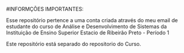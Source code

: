 #INFORMÇÕES IMPORTANTES:

Esse repositório pertence a uma conta criada através do meu email de estudante do curso de Análise e Desenvolvimento de Sistemas da Instituição de Ensino Superior Estacio de Ribeirão Preto - Período 1

Este repositório está separado do repositorio do Curso.
